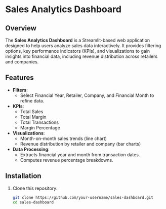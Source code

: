 # Sales Analytics Dashboard

## Overview

The **Sales Analytics Dashboard** is a Streamlit-based web application designed to help users analyze sales data interactively. It provides filtering options, key performance indicators (KPIs), and visualizations to gain insights into financial data, including revenue distribution across retailers and companies.

## Features

- **Filters**:
  - Select Financial Year, Retailer, Company, and Financial Month to refine data.
- **KPIs**:
  - Total Sales
  - Total Margin
  - Total Transactions
  - Margin Percentage
- **Visualizations**:
  - Month-on-month sales trends (line chart)
  - Revenue distribution by retailer and company (bar charts)
- **Data Processing**:
  - Extracts financial year and month from transaction dates.
  - Computes revenue percentage breakdowns.

## Installation

1. Clone this repository:
   ```sh
   git clone https://github.com/your-username/sales-dashboard.git
   cd sales-dashboard
